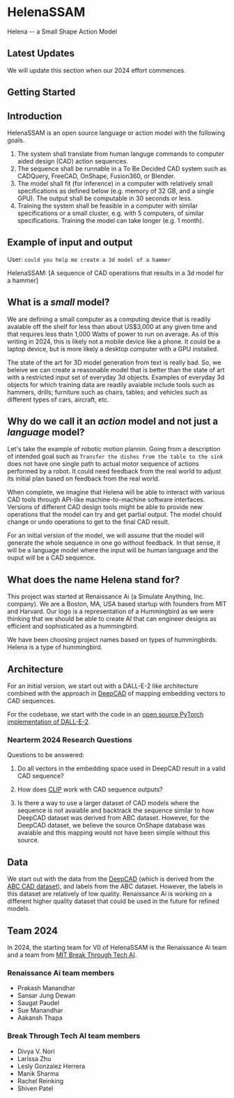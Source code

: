 # HelenaSSAM
Helena -- a Small Shape Action Model

## Latest Updates

We will update this section when our 2024 effort commences.

## Getting Started

## Introduction

HelenaSSAM is an open source language or action model with the following goals.

1. The system shall translate from human languge commands to computer aided design (CAD) action sequences.
2. The sequence shall be runnable in a To Be Decided CAD system such as CADQuery, FreeCAD, OnShape, Fusion360, or Blender.
3. The model shall fit (for inference) in a computer with relatively small specifications as defined below (e.g. memory of 32 GB, and a single GPU). The output shall be computable in 30 seconds or less.
4. Training the system shall be feasible in a computer with similar specifications or a small cluster, e.g. with 5 computers, of similar specifications. Training the model can take longer (e.g. 1 month).

## Example of input and output

User: `could you help me create a 3d model of a hammer`

HelenaSSAM: [A sequence of CAD operations that results in a 3d model for a hammer] 

## What is a _small_ model?

We are defining a small computer as a computing device that is readily avaiable off the shelf for less than about US$3,000 at any given time and that requires less thatn 1,000 Watts of power to run on average. As of this writing in 2024, this is likely not a mobile device like a phone. It could be a laptop device, but is more likely a desktop computer with a GPU installed. 

The state of the art for 3D model generation from text is really bad. So, we beleive we can create a reasonable model that is better than the state of art with a restricted input set of everyday 3d objects. Examples of everyday 3d objects for which training data are readily avaiable include tools such as hammers, drills; furniture such as chairs, tables; and vehicles such as different types of cars, aircraft, etc.

## Why do we call it an _action_ model and not just a _language_ model?

Let's take the example of robotic motion plannin. Going from a description of intended goal such as ``Transfer the dishes from the table to the sink`` does not have one single path to actual motor sequence of actions performed by a robot. It could need feedback from the real world to adjust its initial plan based on feedback from the real world.

When complete, we imagine that Helena will be able to interact with various CAD tools through API-like machine-to-machine software interfaces. Versions of different CAD design tools might be able to provide new operations that the model can try and get partial output. The model chould change or undo operations to get to the final CAD result.

For an initial version of the model, we will assume that the model will generate the whole sequence in one go without feedback. In that sense, it will be a language model where the input will be human language and the ouput will be a CAD sequence.

## What does the name Helena stand for?

This project was started at Renaissance Ai (a Simulate Anything, Inc. company). We are a Boston, MA, USA based startup with founders from MIT and Harvard. Our logo is a representation of a Hummingbird as we were thinking that we should be able to create AI that can engineer designs as efficient and sophisticated as a hummingbird.

We have been choosing project names based on types of hummingbirds. Helena is a type of hummingbird. 

## Architecture

For an initial version, we start out with a DALL-E-2 like architecture combined with the approach in [DeepCAD](https://github.com/ChrisWu1997/DeepCAD) of mapping embedding vectors to CAD sequences.

For the codebase, we start with the code in an [open source PyTorch implementation of DALL-E-2](https://github.com/lucidrains/DALLE2-pytorch).

### Nearterm 2024 Research Questions

Questions to be answered:

1. Do all vectors in the embedding space used in DeepCAD result in a valid CAD sequence?

2. How does [CLIP](https://openai.com/index/clip/) work with CAD sequence outputs?

3. Is there a way to use a larger dataset of CAD models where the sequence is not avaiable and backtrack the sequence similar to how DeepCAD dataset was derived from ABC dataset. However, for the DeepCAD dataset, we believe the source OnShape database was avaiable and this mapping would not have been simple without this source.

## Data

We start out with the data from the [DeepCAD](https://github.com/ChrisWu1997/DeepCAD) (which is derived from the [ABC CAD dataset](https://archive.nyu.edu/handle/2451/43778)), and labels from the ABC dataset. However, the labels in this dataset are relatively of low quality. Renaissance Ai is working on a different higher quality dataset that could be used in the future for refined models.

## Team 2024

In 2024, the starting team for V0 of HelenaSSAM is the Renaissance Ai team and a team from [MIT Break Through Tech AI](https://computing.mit.edu/about/diversity-equity-inclusion/break-through-tech-ai/).

### Renaissance Ai team members

- Prakash Manandhar
- Sansar Jung Dewan
- Saugat Paudel
- Sue Manandhar
- Aakansh Thapa

### Break Through Tech AI team members

- Divya V. Nori
- Larissa Zhu
- Lesly Gonzalez Herrera
- Manik Sharma
- Rachel Reinking
- Shiven Patel
